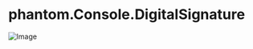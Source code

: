# phantom.Console.DigitalSignature
![Image](https://github.com/user-attachments/assets/08d9bbb0-d55b-4d07-b961-fdc7a8eed0c3)
